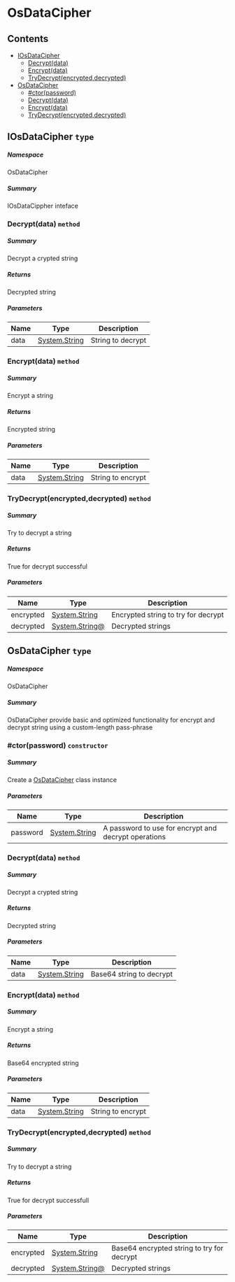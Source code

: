 <a name='assembly'></a>
# OsDataCipher

## Contents

- [IOsDataCipher](#T-OsDataCipher-IOsDataCipher 'OsDataCipher.IOsDataCipher')
  - [Decrypt(data)](#M-OsDataCipher-IOsDataCipher-Decrypt-System-String- 'OsDataCipher.IOsDataCipher.Decrypt(System.String)')
  - [Encrypt(data)](#M-OsDataCipher-IOsDataCipher-Encrypt-System-String- 'OsDataCipher.IOsDataCipher.Encrypt(System.String)')
  - [TryDecrypt(encrypted,decrypted)](#M-OsDataCipher-IOsDataCipher-TryDecrypt-System-String,System-String@- 'OsDataCipher.IOsDataCipher.TryDecrypt(System.String,System.String@)')
- [OsDataCipher](#T-OsDataCipher-OsDataCipher 'OsDataCipher.OsDataCipher')
  - [#ctor(password)](#M-OsDataCipher-OsDataCipher-#ctor-System-String- 'OsDataCipher.OsDataCipher.#ctor(System.String)')
  - [Decrypt(data)](#M-OsDataCipher-OsDataCipher-Decrypt-System-String- 'OsDataCipher.OsDataCipher.Decrypt(System.String)')
  - [Encrypt(data)](#M-OsDataCipher-OsDataCipher-Encrypt-System-String- 'OsDataCipher.OsDataCipher.Encrypt(System.String)')
  - [TryDecrypt(encrypted,decrypted)](#M-OsDataCipher-OsDataCipher-TryDecrypt-System-String,System-String@- 'OsDataCipher.OsDataCipher.TryDecrypt(System.String,System.String@)')

<a name='T-OsDataCipher-IOsDataCipher'></a>
## IOsDataCipher `type`

##### Namespace

OsDataCipher

##### Summary

IOsDataCippher inteface

<a name='M-OsDataCipher-IOsDataCipher-Decrypt-System-String-'></a>
### Decrypt(data) `method`

##### Summary

Decrypt a crypted string

##### Returns

Decrypted string

##### Parameters

| Name | Type | Description |
| ---- | ---- | ----------- |
| data | [System.String](http://msdn.microsoft.com/query/dev14.query?appId=Dev14IDEF1&l=EN-US&k=k:System.String 'System.String') | String to decrypt |

<a name='M-OsDataCipher-IOsDataCipher-Encrypt-System-String-'></a>
### Encrypt(data) `method`

##### Summary

Encrypt a string

##### Returns

Encrypted string

##### Parameters

| Name | Type | Description |
| ---- | ---- | ----------- |
| data | [System.String](http://msdn.microsoft.com/query/dev14.query?appId=Dev14IDEF1&l=EN-US&k=k:System.String 'System.String') | String to encrypt |

<a name='M-OsDataCipher-IOsDataCipher-TryDecrypt-System-String,System-String@-'></a>
### TryDecrypt(encrypted,decrypted) `method`

##### Summary

Try to decrypt a string

##### Returns

True for decrypt successful

##### Parameters

| Name | Type | Description |
| ---- | ---- | ----------- |
| encrypted | [System.String](http://msdn.microsoft.com/query/dev14.query?appId=Dev14IDEF1&l=EN-US&k=k:System.String 'System.String') | Encrypted string to try for decrypt |
| decrypted | [System.String@](http://msdn.microsoft.com/query/dev14.query?appId=Dev14IDEF1&l=EN-US&k=k:System.String@ 'System.String@') | Decrypted strings |

<a name='T-OsDataCipher-OsDataCipher'></a>
## OsDataCipher `type`

##### Namespace

OsDataCipher

##### Summary

OsDataCipher provide basic and optimized functionality
for encrypt and decrypt string using a custom-length pass-phrase

<a name='M-OsDataCipher-OsDataCipher-#ctor-System-String-'></a>
### #ctor(password) `constructor`

##### Summary

Create a [OsDataCipher](#T-OsDataCipher-OsDataCipher 'OsDataCipher.OsDataCipher') class instance

##### Parameters

| Name | Type | Description |
| ---- | ---- | ----------- |
| password | [System.String](http://msdn.microsoft.com/query/dev14.query?appId=Dev14IDEF1&l=EN-US&k=k:System.String 'System.String') | A password to use for encrypt and decrypt operations |

<a name='M-OsDataCipher-OsDataCipher-Decrypt-System-String-'></a>
### Decrypt(data) `method`

##### Summary

Decrypt a crypted string

##### Returns

Decrypted string

##### Parameters

| Name | Type | Description |
| ---- | ---- | ----------- |
| data | [System.String](http://msdn.microsoft.com/query/dev14.query?appId=Dev14IDEF1&l=EN-US&k=k:System.String 'System.String') | Base64 string to decrypt |

<a name='M-OsDataCipher-OsDataCipher-Encrypt-System-String-'></a>
### Encrypt(data) `method`

##### Summary

Encrypt a string

##### Returns

Base64 encrypted string

##### Parameters

| Name | Type | Description |
| ---- | ---- | ----------- |
| data | [System.String](http://msdn.microsoft.com/query/dev14.query?appId=Dev14IDEF1&l=EN-US&k=k:System.String 'System.String') | String to encrypt |

<a name='M-OsDataCipher-OsDataCipher-TryDecrypt-System-String,System-String@-'></a>
### TryDecrypt(encrypted,decrypted) `method`

##### Summary

Try to decrypt a string

##### Returns

True for decrypt successfull

##### Parameters

| Name | Type | Description |
| ---- | ---- | ----------- |
| encrypted | [System.String](http://msdn.microsoft.com/query/dev14.query?appId=Dev14IDEF1&l=EN-US&k=k:System.String 'System.String') | Base64 encrypted string to try for decrypt |
| decrypted | [System.String@](http://msdn.microsoft.com/query/dev14.query?appId=Dev14IDEF1&l=EN-US&k=k:System.String@ 'System.String@') | Decrypted strings |
